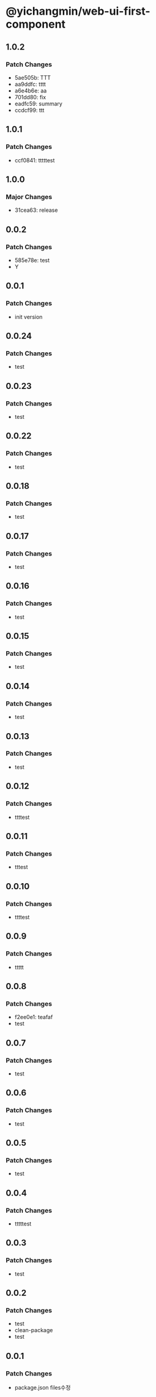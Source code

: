 # @yichangmin/web-ui-first-component

## 1.0.2

### Patch Changes

- 5ae505b: TTT
- aa9ddfc: tttt
- a6e4b6e: aa
- 701dd80: fix
- eadfc59: summary
- ccdcf99: ttt

## 1.0.1

### Patch Changes

- ccf0841: tttttest

## 1.0.0

### Major Changes

- 31cea63: release

## 0.0.2

### Patch Changes

- 585e78e: test
- Y

## 0.0.1

### Patch Changes

- init version

## 0.0.24

### Patch Changes

- test

## 0.0.23

### Patch Changes

- test

## 0.0.22

### Patch Changes

- test

## 0.0.18

### Patch Changes

- test

## 0.0.17

### Patch Changes

- test

## 0.0.16

### Patch Changes

- test

## 0.0.15

### Patch Changes

- test

## 0.0.14

### Patch Changes

- test

## 0.0.13

### Patch Changes

- test

## 0.0.12

### Patch Changes

- ttttest

## 0.0.11

### Patch Changes

- tttest

## 0.0.10

### Patch Changes

- ttttest

## 0.0.9

### Patch Changes

- ttttt

## 0.0.8

### Patch Changes

- f2ee0e1: teafaf
- test

## 0.0.7

### Patch Changes

- test

## 0.0.6

### Patch Changes

- test

## 0.0.5

### Patch Changes

- test

## 0.0.4

### Patch Changes

- tttttest

## 0.0.3

### Patch Changes

- test

## 0.0.2

### Patch Changes

- test
- clean-package
- test

## 0.0.1

### Patch Changes

- package.json files수정
